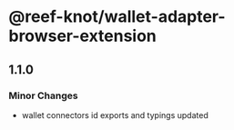 # @reef-knot/wallet-adapter-browser-extension

## 1.1.0

### Minor Changes

- wallet connectors id exports and typings updated
